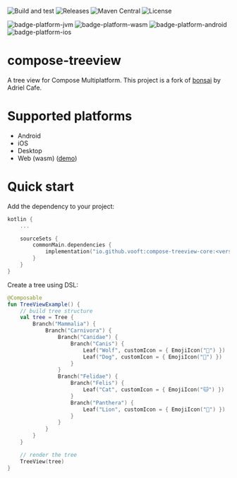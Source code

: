 ![Build and test](https://github.com/vooft/compose-treeview/actions/workflows/build.yml/badge.svg?branch=main)
![Releases](https://img.shields.io/github/v/release/vooft/compose-treeview)
![Maven Central](https://img.shields.io/maven-central/v/io.github.vooft/compose-treeview-core)
![License](https://img.shields.io/github/license/vooft/compose-treeview)

![badge-platform-jvm]
![badge-platform-wasm]
![badge-platform-android]
![badge-platform-ios]

# compose-treeview

A tree view for Compose Multiplatform. This project is a fork of [bonsai](https://github.com/adrielcafe/bonsai) by Adriel Cafe.

# Supported platforms

* Android
* iOS
* Desktop
* Web (wasm) ([demo](https://vooft.github.io/compose-treeview/))

# Quick start

Add the dependency to your project:

```kotlin
kotlin {
    ...

    sourceSets {
        commonMain.dependencies {
            implementation("io.github.vooft:compose-treeview-core:<version>")
        }
    }
}
```

Create a tree using DSL:

```kotlin
@Composable
fun TreeViewExample() {
    // build tree structure
    val tree = Tree {
        Branch("Mammalia") {
            Branch("Carnivora") {
                Branch("Canidae") {
                    Branch("Canis") {
                        Leaf("Wolf", customIcon = { EmojiIcon("🐺") })
                        Leaf("Dog", customIcon = { EmojiIcon("🐶") })
                    }
                }
                Branch("Felidae") {
                    Branch("Felis") {
                        Leaf("Cat", customIcon = { EmojiIcon("🐱") })
                    }
                    Branch("Panthera") {
                        Leaf("Lion", customIcon = { EmojiIcon("🦁") })
                    }
                }
            }
        }
    }

    // render the tree
    TreeView(tree)
}
```

<!-- TAG_PLATFORMS -->
[badge-platform-android]: http://img.shields.io/badge/-android-6EDB8D.svg?style=flat
[badge-platform-jvm]: http://img.shields.io/badge/-jvm-DB413D.svg?style=flat
[badge-platform-ios]: http://img.shields.io/badge/-ios-CDCDCD.svg?style=flat
[badge-platform-wasm]: https://img.shields.io/badge/-wasm-624FE8.svg?style=flat
